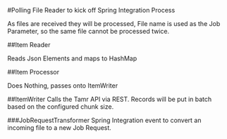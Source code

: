 #Polling File Reader to kick off Spring Integration Process

As files are received they will be processed, File name is used as the Job Parameter, so the same file cannot be processed twice.


##Item Reader

Reads Json Elements and maps to HashMap

##Item Processor

Does Nothing,  passes onto ItemWriter

##ItemWriter
Calls the Tamr API via REST. Records will be put in batch based on the configured chunk size.


###JobRequestTransformer
Spring Integration event to convert an incoming file to a new Job Request.